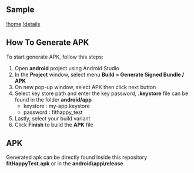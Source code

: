 ## Sample
[!home](/__assets__/home.jpg)
[!details](/__assets__/details.jpg)

## How To Generate APK
To start generate APK, follow this steps:
1. Open **android** project using Android Studio
2. In the **Project** window, select menu **Build > Generate Signed Bundle / APK**
3. On new pop-up window, select APK then click next button
4. Select key store path and enter the key password, **.keystore** file can be found in the folder **android/app**
    - keystore : my-app.keystore
    - password : fithappy_test
5. Lastly, select your build variant
6. Click **Finish** to build the **APK** file

## APK
Generated apk can be directly found inside this repository **fitHappyTest.apk** or in the **android\app\release**